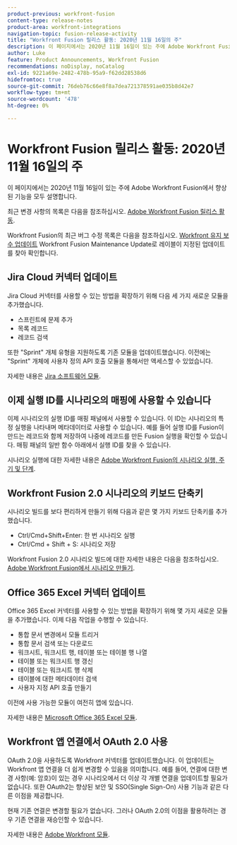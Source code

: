 ```yaml
---
product-previous: workfront-fusion
content-type: release-notes
product-area: workfront-integrations
navigation-topic: fusion-release-activity
title: "Workfront Fusion 릴리스 활동: 2020년 11월 16일의 주"
description: 이 페이지에서는 2020년 11월 16일이 있는 주에 Adobe Workfront Fusion에서 향상된 기능을 모두 설명합니다.
author: Luke
feature: Product Announcements, Workfront Fusion
recommendations: noDisplay, noCatalog
exl-id: 9221a69e-2482-478b-95a9-f62dd28538d6
hidefromtoc: true
source-git-commit: 76deb76c66e8f8a7dea721378591ae035b8d42e7
workflow-type: tm+mt
source-wordcount: '478'
ht-degree: 0%

---
```


# Workfront Fusion 릴리스 활동: 2020년 11월 16일의 주

이 페이지에서는 2020년 11월 16일이 있는 주에 Adobe Workfront Fusion에서 향상된 기능을 모두 설명합니다.

최근 변경 사항의 목록은 다음을 참조하십시오. [Adobe Workfront Fusion 릴리스 활동](../../../../../product-announcements/product-releases/fusion-release-activity/fusion-release-activity.md).

Workfront Fusion의 최근 버그 수정 목록은 다음을 참조하십시오. [Workfront 유지 보수 업데이트](https://experienceleague.adobe.com/docs/workfront-known-issues/releases/current-updates.html) Workfront Fusion Maintenance Update로 레이블이 지정된 업데이트를 찾아 확인합니다.

## Jira Cloud 커넥터 업데이트

Jira Cloud 커넥터를 사용할 수 있는 방법을 확장하기 위해 다음 세 가지 새로운 모듈을 추가했습니다.

* 스프린트에 문제 추가
* 목록 레코드
* 레코드 검색

또한 &quot;Sprint&quot; 개체 유형을 지원하도록 기존 모듈을 업데이트했습니다. 이전에는 &quot;Sprint&quot; 개체에 사용자 정의 API 호출 모듈을 통해서만 액세스할 수 있었습니다.

자세한 내용은 [Jira 소프트웨어 모듈](../../../../../workfront-fusion/apps-and-their-modules/jira-software-modules.md).

## 이제 실행 ID를 시나리오의 매핑에 사용할 수 있습니다

이제 시나리오의 실행 ID를 매핑 패널에서 사용할 수 있습니다. 이 ID는 시나리오의 특정 실행을 나타내며 메타데이터로 사용할 수 있습니다. 예를 들어 실행 ID를 Fusion이 만드는 레코드와 함께 저장하여 나중에 레코드를 만든 Fusion 실행을 확인할 수 있습니다. 매핑 패널의 일반 함수 아래에서 실행 ID를 찾을 수 있습니다.

시나리오 실행에 대한 자세한 내용은 [Adobe Workfront Fusion의 시나리오 실행, 주기 및 단계](../../../../../workfront-fusion/scenarios/scenario-execution-cycles-phases.md).

## Workfront Fusion 2.0 시나리오의 키보드 단축키

시나리오 빌드를 보다 편리하게 만들기 위해 다음과 같은 몇 가지 키보드 단축키를 추가했습니다.

* Ctrl/Cmd+Shift+Enter: 한 번 시나리오 실행
* Ctrl/Cmd + Shift + S: 시나리오 저장

Workfront Fusion 2.0 시나리오 빌드에 대한 자세한 내용은 다음을 참조하십시오. [Adobe Workfront Fusion에서 시나리오 만들기](../../../../../workfront-fusion/scenarios/create-a-scenario.md).

## Office 365 Excel 커넥터 업데이트

Office 365 Excel 커넥터를 사용할 수 있는 방법을 확장하기 위해 몇 가지 새로운 모듈을 추가했습니다. 이제 다음 작업을 수행할 수 있습니다.

* 통합 문서 변경에서 모듈 트리거
* 통합 문서 검색 또는 다운로드
* 워크시트, 워크시트 행, 테이블 또는 테이블 행 나열
* 테이블 또는 워크시트 행 갱신
* 테이블 또는 워크시트 행 삭제
* 테이블에 대한 메타데이터 검색
* 사용자 지정 API 호출 만들기

이전에 사용 가능한 모듈이 여전히 앱에 있습니다.

자세한 내용은 [Microsoft Office 365 Excel 모듈](../../../../../workfront-fusion/apps-and-their-modules/microsoft-365-excel-modules.md).

## Workfront 앱 연결에서 OAuth 2.0 사용

OAuth 2.0을 사용하도록 Workfront 커넥터를 업데이트했습니다. 이 업데이트는 Workfront 앱 연결을 더 쉽게 변경할 수 있음을 의미합니다. 예를 들어, 연결에 대한 변경 사항(예: 암호)이 있는 경우 시나리오에서 더 이상 각 개별 연결을 업데이트할 필요가 없습니다. 또한 OAuth2는 향상된 보안 및 SSO(Single Sign-On) 사용 기능과 같은 다른 이점을 제공합니다.

현재 기존 연결은 변경할 필요가 없습니다. 그러나 OAuth 2.0의 이점을 활용하려는 경우 기존 연결을 재승인할 수 있습니다.

자세한 내용은 [Adobe Workfront 모듈](../../../../../workfront-fusion/apps-and-their-modules/workfront-modules.md).
